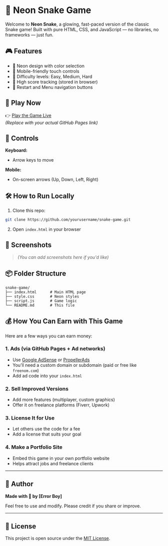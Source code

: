 # 🐍 Neon Snake Game

Welcome to **Neon Snake**, a glowing, fast-paced version of the classic Snake game! Built with pure HTML, CSS, and JavaScript — no libraries, no frameworks — just fun.

## 🎮 Features
- 🌈 Neon design with color selection
- 📱 Mobile-friendly touch controls
- 🚀 Difficulty levels: Easy, Medium, Hard
- 💾 High score tracking (stored in browser)
- 🔁 Restart and Menu navigation buttons

## 🔗 Play Now
👉 [Play the Game Live](https://yourusername.github.io/snake-game/)  
*(Replace with your actual GitHub Pages link)*

## 📱 Controls
**Keyboard:**
- Arrow keys to move

**Mobile:**
- On-screen arrows (Up, Down, Left, Right)

## 🛠️ How to Run Locally
1. Clone this repo:
```bash
git clone https://github.com/yourusername/snake-game.git
```
2. Open `index.html` in your browser

## 📸 Screenshots
> *(You can add screenshots here if you'd like)*

## 📦 Folder Structure
```
snake-game/
├── index.html      # Main HTML page
├── style.css       # Neon styles
├── script.js       # Game logic
└── README.md       # This file
```

## 💰 How You Can Earn with This Game
Here are a few ways you can earn money:

### 1. **Ads (via GitHub Pages + Ad networks)**
- Use [Google AdSense](https://www.google.com/adsense/start/) or [PropellerAds](https://propellerads.com/)
- You’ll need a custom domain or subdomain (paid or free like `freenom.com`)
- Add ad code into your `index.html`

### 2. **Sell Improved Versions**
- Add more features (multiplayer, custom graphics)
- Offer it on freelance platforms (Fiverr, Upwork)

### 3. **License It for Use**
- Let others use the code for a fee
- Add a license that suits your goal

### 4. **Make a Portfolio Site**
- Embed this game in your own portfolio website
- Helps attract jobs and freelance clients

---

## 👤 Author
**Made with 💚 by [Error Boy]**

Feel free to use and modify. Please credit if you share or improve.

---

## 📄 License
This project is open source under the [MIT License](LICENSE).
